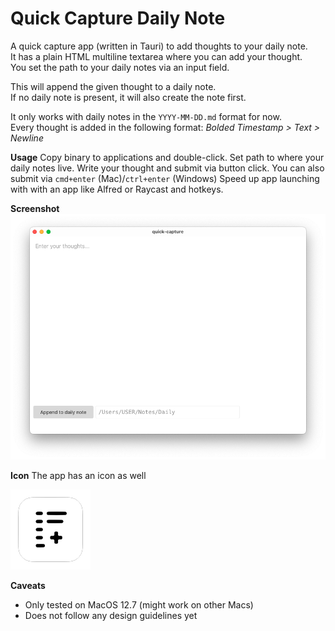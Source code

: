 # Quick Capture Daily Note

A quick capture app (written in Tauri) to add thoughts to your daily note.  
It has a plain HTML multiline textarea where you can add your thought.  
You set the path to your daily notes via an input field.

This will append the given thought to a daily note.  
If no daily note is present, it will also create the note first.

It only works with daily notes in the `YYYY-MM-DD.md` format for now.  
Every thought is added in the following format: *Bolded Timestamp > Text > Newline*

**Usage**
Copy binary to applications and double-click.
Set path to where your daily notes live.
Write your thought and submit via button click.
You can also submit via `cmd+enter` (Mac)/`ctrl+enter` (Windows)
Speed up app launching with with an app like Alfred or Raycast and hotkeys.

**Screenshot**
![Quick capture to daily note](screenshot.png)

**Icon**
The app has an icon as well

![App icon quick capture](src-tauri/icons/128x128.png)

**Caveats**
- Only tested on MacOS 12.7 (might work on other Macs)
- Does not follow any design guidelines yet
